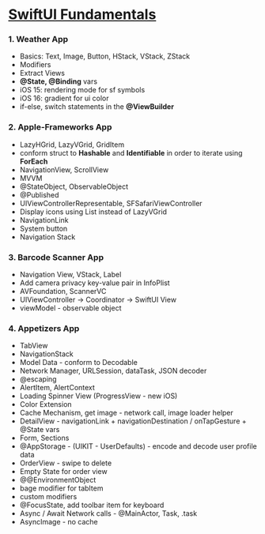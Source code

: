 # [SwiftUI Fundamentals](https://youtu.be/b1oC7sLIgpI?si=bXl6gPqR0uUHDnQ5)

### 1. Weather App
* Basics: Text, Image, Button, HStack, VStack, ZStack 
* Modifiers
* Extract Views
* **@State, @Binding** vars
* iOS 15: rendering mode for sf symbols
* iOS 16: gradient for ui color
* if-else, switch statements in the **@ViewBuilder**

### 2. Apple-Frameworks App
* LazyHGrid, LazyVGrid, GridItem
* conform struct to **Hashable** and **Identifiable** in order to iterate using **ForEach**
* NavigationView, ScrollView
* MVVM
* @StateObject, ObservableObject
* @Published
* UIViewControllerRepresentable, SFSafariViewController
* Display icons using List instead of LazyVGrid
* NavigationLink
* System button
* Navigation Stack

### 3. Barcode Scanner App
* Navigation View, VStack, Label
* Add camera privacy key-value pair in InfoPlist
* AVFoundation, ScannerVC
* UIViewController -> Coordinator -> SwiftUI View
* viewModel - observable object

### 4. Appetizers App
* TabView
* NavigationStack
* Model Data - conform to Decodable
* Network Manager, URLSession, dataTask, JSON decoder
* @escaping
* AlertItem, AlertContext
* Loading Spinner View (ProgressView - new iOS)
* Color Extension
* Cache Mechanism, get image - network call, image loader helper
* DetailView - navigationLink + navigationDestination / onTapGesture + @State vars
* Form, Sections
* @AppStorage - (UIKIT - UserDefaults) - encode and decode user profile data
* OrderView - swipe to delete
* Empty State for order view
* @@EnvironmentObject
* bage modifier for tabItem
* custom modifiers
* @FocusState, add toolbar item for keyboard
* Async / Await Network calls - @MainActor, Task, .task 
* AsyncImage - no cache
